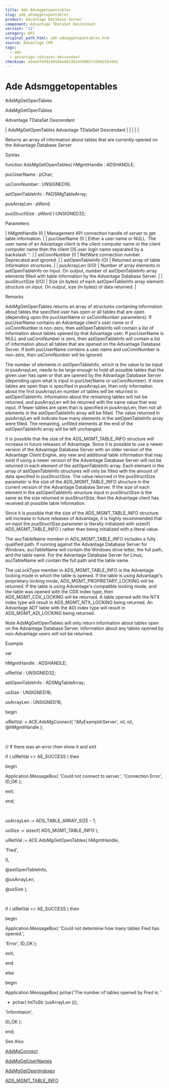 ```yaml
---
title: Ade Adsmggetopentables
slug: ade_adsmggetopentables
product: Advantage Database Server
component: Advantage TDataSet Descendant
version: "12"
category: API
original_path_html: ade_adsmggetopentables.htm
source: Advantage CHM
tags:
  - ade
  - advantage-tdataset-descendant
checksum: e9ebd7dd92dd504a802382450985733b622b3d42
---
```


# Ade Adsmggetopentables

AdsMgGetOpenTables

AdsMgGetOpenTables

Advantage TDataSet Descendant

| AdsMgGetOpenTables  Advantage TDataSet Descendant |  |  |  |  |

Returns an array of information about tables that are currently opened on the Advantage Database Server

Syntax

function AdsMgGetOpenTables( hMgmtHandle : ADSHANDLE;

pucUserName : pChar;

usConnNumber : UNSIGNED16;

astOpenTableInfo : PADSMgTableArray;

pusArrayLen : pWord;

pusStructSize : pWord ):UNSIGNED32;

Parameters

| hMgmtHandle (I) | Management API connection handle of server to get table information. |
| pucUserName (I) | Either a user name or NULL. The user name of an Advantage client is the client computer name or the client computer name then the client OS user login name separated by a backslash '\'. |
| usConnNumber (I) | NetWare connection number. Deprecated and ignored. |
| astOpenTableInfo (O) | Returned array of table information structures. |
| pusArrayLen (I/O) | Number of array elements in astOpenTableInfo on input. On output, number of astOpenTableInfo array elements filled with table information by the Advantage Database Server. |
| pusStructSize (I/O) | Size (in bytes) of each astOpenTableInfo array element structure on input. On output, size (in bytes) of data returned. |

Remarks

AdsMgGetOpenTables returns an array of structures containing information about tables the specified user has open or all tables that are open (depending upon the pucUserName or usConnNumber parameters). If pucUserName contains an Advantage client's user name or if usConnNumber is non-zero, then astOpenTableInfo will contain a list of information about tables opened by that Advantage user. If pucUserName is NULL and usConnNumber is zero, then astOpenTableInfo will contain a list of information about all tables that are opened on the Advantage Database Server. If both pucUserName contains a user name and usConnNumber is non-zero, then usConnNumber will be ignored.

The number of elements in astOpenTableInfo, which is the value to be input in pusArrayLen, needs to be large enough to hold all possible tables that the given user has open or that are opened by the Advantage Database Server (depending upon what is input in pucUserName or usConnNumber). If more tables are open than is specified in pusArrayLen, then only information about the first pusArrayLen number of tables will be returned in astOpenTableInfo. Information about the remaining tables will not be returned, and pusArrayLen will be returned with the same value that was input. If fewer tables are open than is specified in pusArrayLen, then not all elements in the astOpenTableInfo array will be filled. The value returned in pusArrayLen will indicate how many elements in the astOpenTableInfo array were filled. The remaining, unfilled elements at the end of the astOpenTableInfo array will be left unchanged.

It is possible that the size of the ADS\_MGMT\_TABLE\_INFO structure will increase in future releases of Advantage. Since it is possible to use a newer version of the Advantage Database Server with an older version of the Advantage Client Engine, any new and additional table information that may exist if using a newer version of the Advantage Database Server will not be returned in each element of the astOpenTableInfo array. Each element in the array of astOpenTableInfo structures will only be filled with the amount of data specified in pusStructSize. The value returned in the pusStructSize parameter is the size of the ADS\_MGMT\_TABLE\_INFO structure in the current version of the Advantage Database Server. If the size of each element in the astOpenTableInfo structure input in pusStructSize is the same as the size returned in pusStructSize, then the Advantage client has received all possible table information.

Since it is possible that the size of the ADS\_MGMT\_TABLE\_INFO structure will increase in future releases of Advantage, it is highly recommended that on input the pusStructSize parameter is literally initialized with sizeof( ADS\_MGMT\_TABLE\_INFO ) rather than being initialized with a literal value.

The aucTableName member in ADS\_MGMT\_TABLE\_INFO includes a fully qualified path. If running against the Advantage Database Server for Windows, aucTableName will contain the Windows drive letter, the full path, and the table name. For the Advantage Database Server for Linux, aucTableName will contain the full path and the table name.

The usLockType member in ADS\_MGMT\_TABLE\_INFO is the Advantage locking mode in which the table is opened. If the table is using Advantage's proprietary locking mode, ADS\_MGMT\_PROPRIETARY\_LOCKING will be returned. If the table is using Advantage's compatible locking mode, and the table was opened with the CDX index type, then ADS\_MGMT\_CDX\_LOCKING will be returned. A table opened with the NTX index type will result in ADS\_MGMT\_NTX\_LOCKING being returned. An Advantage ADT table with the ADI index type will result in ADS\_MGMT\_ADI\_LOCKING being returned.

Note AdsMgGetOpenTables will only return information about tables open on the Advantage Database Server. Information about any tables opened by non-Advantage users will not be returned.

Example

var

hMgmtHandle : ADSHANDLE;

ulRetVal : UNSIGNED32;

astOpenTableInfo : ADSMgTableArray;

usSize : UNSIGNED16;

usArrayLen : UNSIGNED16;

begin

ulRetVal := ACE.AdsMgConnect( '\\MyExample\Server', nil, nil, @hMgmtHandle );

 

// If there was an error then show it and exit

if ( ulRetVal <> AE\_SUCCESS ) then

begin

Application.MessageBox( 'Could not connect to server.', 'Connection Error', ID\_OK );

exit;

end;

 

usArrayLen := ADS\_TABLE\_ARRAY\_SIZE - 1;

usSize := sizeof( ADS\_MGMT\_TABLE\_INFO );

ulRetVal := ACE.AdsMgGetOpenTables( hMgmtHandle,

'Fred',

0,

@astOpenTableInfo,

@usArrayLen,

@usSize );

 

if ( ulRetVal <> AE\_SUCCESS ) then

begin

Application.MessageBox( 'Could not determine how many tables Fred has opened.',

'Error', ID\_OK );

exit;

end

else

begin

Application.MessageBox( pchar('The number of tables opened by Fred is: '

+ pchar( IntToStr (usArrayLen ))),

'Informtaion',

ID\_OK );

end;

See Also

[AdsMgConnect](ade_adsmgconnect.md)

[AdsMgGetUserNames](ade_adsmggetusernames.md)

[AdsMgGetOpenIndexes](ade_adsmggetopenindexes.md)

[ADS\_MGMT\_TABLE\_INFO](ade_ads_mgmt_table_info.md)
